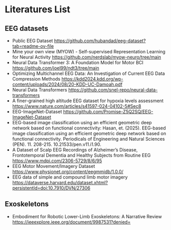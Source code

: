 # Literatures List
## EEG datasets
- Public EEG Dataset
   https://github.com/hubandad/eeg-dataset?tab=readme-ov-file
- Mine your own view (MYOW) - Self-supervised Representation Learning for Neural Activity
   https://github.com/nerdslab/myow-neuro/tree/main
- Neural Data Transformer 3: A Foundation Model for Motor BCI
   https://github.com/joel99/ndt3/tree/main
- Optimizing Multichannel EEG Data: An Investigation of Current EEG Data Compression Methods
   https://kdd2024.kdd.org/wp-content/uploads/2024/08/20-KDD-UC-Damoah.pdf
- Neural Data Transformers
    https://github.com/snel-repo/neural-data-transformers
- A finer-grained high altitude EEG dataset for hypoxia levels assessment
    https://www.nature.com/articles/s41597-024-04102-5#Sec8
- EEG-ImageNet-Dataset
    https://github.com/Promise-Z5Q2SQ/EEG-ImageNet-Dataset
- EEG-based image classification using an efficient geometric deep network based on functional connectivity:
 Hasan, et. (2025). EEG-based image classification using an efficient geometric deep network based on functional connectivity. Periodicals of Engineering and Natural Sciences (PEN). 11. 208-215. 10.21533/pen.v11.i1.90. 
- A Dataset of Scalp EEG Recordings of Alzheimer’s Disease, Frontotemporal Dementia and Healthy Subjects from Routine EEG
  https://www.mdpi.com/2306-5729/8/6/95
- EEG Motor Movement/Imagery Dataset
  https://www.physionet.org/content/eegmmidb/1.0.0/
- EEG data of simple and compound limb motor imagery
  https://dataverse.harvard.edu/dataset.xhtml?persistentId=doi:10.7910/DVN/27306



## Exoskeletons
- Embodiment for Robotic Lower-Limb Exoskeletons: A Narrative Review
  https://ieeexplore.ieee.org/document/9987531?denied=





